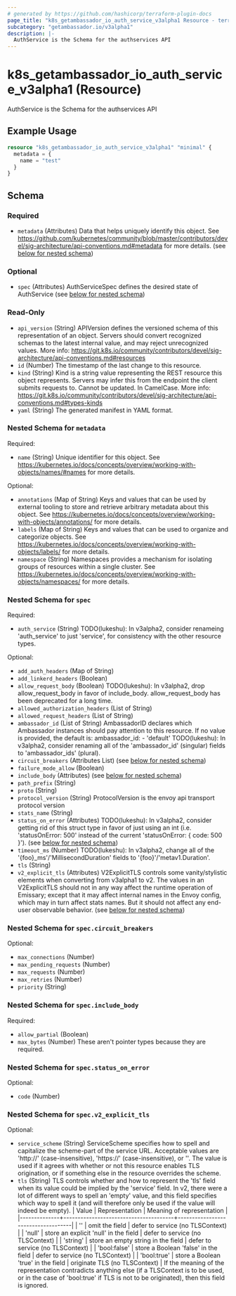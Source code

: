 ```yaml
---
# generated by https://github.com/hashicorp/terraform-plugin-docs
page_title: "k8s_getambassador_io_auth_service_v3alpha1 Resource - terraform-provider-k8s"
subcategory: "getambassador.io/v3alpha1"
description: |-
  AuthService is the Schema for the authservices API
---
```


# k8s_getambassador_io_auth_service_v3alpha1 (Resource)

AuthService is the Schema for the authservices API

## Example Usage

```terraform
resource "k8s_getambassador_io_auth_service_v3alpha1" "minimal" {
  metadata = {
    name = "test"
  }
}
```

<!-- schema generated by tfplugindocs -->
## Schema

### Required

- `metadata` (Attributes) Data that helps uniquely identify this object. See https://github.com/kubernetes/community/blob/master/contributors/devel/sig-architecture/api-conventions.md#metadata for more details. (see [below for nested schema](#nestedatt--metadata))

### Optional

- `spec` (Attributes) AuthServiceSpec defines the desired state of AuthService (see [below for nested schema](#nestedatt--spec))

### Read-Only

- `api_version` (String) APIVersion defines the versioned schema of this representation of an object. Servers should convert recognized schemas to the latest internal value, and may reject unrecognized values. More info: https://git.k8s.io/community/contributors/devel/sig-architecture/api-conventions.md#resources
- `id` (Number) The timestamp of the last change to this resource.
- `kind` (String) Kind is a string value representing the REST resource this object represents. Servers may infer this from the endpoint the client submits requests to. Cannot be updated. In CamelCase. More info: https://git.k8s.io/community/contributors/devel/sig-architecture/api-conventions.md#types-kinds
- `yaml` (String) The generated manifest in YAML format.

<a id="nestedatt--metadata"></a>
### Nested Schema for `metadata`

Required:

- `name` (String) Unique identifier for this object. See https://kubernetes.io/docs/concepts/overview/working-with-objects/names/#names for more details.

Optional:

- `annotations` (Map of String) Keys and values that can be used by external tooling to store and retrieve arbitrary metadata about this object. See https://kubernetes.io/docs/concepts/overview/working-with-objects/annotations/ for more details.
- `labels` (Map of String) Keys and values that can be used to organize and categorize objects. See https://kubernetes.io/docs/concepts/overview/working-with-objects/labels/ for more details.
- `namespace` (String) Namespaces provides a mechanism for isolating groups of resources within a single cluster. See https://kubernetes.io/docs/concepts/overview/working-with-objects/namespaces/ for more details.


<a id="nestedatt--spec"></a>
### Nested Schema for `spec`

Required:

- `auth_service` (String) TODO(lukeshu): In v3alpha2, consider renameing 'auth_service' to just 'service', for consistency with the other resource types.

Optional:

- `add_auth_headers` (Map of String)
- `add_linkerd_headers` (Boolean)
- `allow_request_body` (Boolean) TODO(lukeshu): In v3alpha2, drop allow_request_body in favor of include_body. allow_request_body has been deprecated for a long time.
- `allowed_authorization_headers` (List of String)
- `allowed_request_headers` (List of String)
- `ambassador_id` (List of String) AmbassadorID declares which Ambassador instances should pay attention to this resource. If no value is provided, the default is:  	ambassador_id: 	- 'default'  TODO(lukeshu): In v3alpha2, consider renaming all of the 'ambassador_id' (singular) fields to 'ambassador_ids' (plural).
- `circuit_breakers` (Attributes List) (see [below for nested schema](#nestedatt--spec--circuit_breakers))
- `failure_mode_allow` (Boolean)
- `include_body` (Attributes) (see [below for nested schema](#nestedatt--spec--include_body))
- `path_prefix` (String)
- `proto` (String)
- `protocol_version` (String) ProtocolVersion is the envoy api transport protocol version
- `stats_name` (String)
- `status_on_error` (Attributes) TODO(lukeshu): In v3alpha2, consider getting rid of this struct type in favor of just using an int (i.e. 'statusOnError: 500' instead of the current 'statusOnError: { code: 500 }'). (see [below for nested schema](#nestedatt--spec--status_on_error))
- `timeout_ms` (Number) TODO(lukeshu): In v3alpha2, change all of the '{foo}_ms'/'MillisecondDuration' fields to '{foo}'/'metav1.Duration'.
- `tls` (String)
- `v2_explicit_tls` (Attributes) V2ExplicitTLS controls some vanity/stylistic elements when converting from v3alpha1 to v2.  The values in an V2ExplicitTLS should not in any way affect the runtime operation of Emissary; except that it may affect internal names in the Envoy config, which may in turn affect stats names.  But it should not affect any end-user observable behavior. (see [below for nested schema](#nestedatt--spec--v2_explicit_tls))

<a id="nestedatt--spec--circuit_breakers"></a>
### Nested Schema for `spec.circuit_breakers`

Optional:

- `max_connections` (Number)
- `max_pending_requests` (Number)
- `max_requests` (Number)
- `max_retries` (Number)
- `priority` (String)


<a id="nestedatt--spec--include_body"></a>
### Nested Schema for `spec.include_body`

Required:

- `allow_partial` (Boolean)
- `max_bytes` (Number) These aren't pointer types because they are required.


<a id="nestedatt--spec--status_on_error"></a>
### Nested Schema for `spec.status_on_error`

Optional:

- `code` (Number)


<a id="nestedatt--spec--v2_explicit_tls"></a>
### Nested Schema for `spec.v2_explicit_tls`

Optional:

- `service_scheme` (String) ServiceScheme specifies how to spell and capitalize the scheme-part of the service URL.  Acceptable values are 'http://' (case-insensitive), 'https://' (case-insensitive), or ''.  The value is used if it agrees with whether or not this resource enables TLS origination, or if something else in the resource overrides the scheme.
- `tls` (String) TLS controls whether and how to represent the 'tls' field when its value could be implied by the 'service' field.  In v2, there were a lot of different ways to spell an 'empty' value, and this field specifies which way to spell it (and will therefore only be used if the value will indeed be empty).   | Value        | Representation                        | Meaning of representation          |  |--------------+---------------------------------------+------------------------------------|  | ''           | omit the field                        | defer to service (no TLSContext)   |  | 'null'       | store an explicit 'null' in the field | defer to service (no TLSContext)   |  | 'string'     | store an empty string in the field    | defer to service (no TLSContext)   |  | 'bool:false' | store a Boolean 'false' in the field  | defer to service (no TLSContext)   |  | 'bool:true'  | store a Boolean 'true' in the field   | originate TLS (no TLSContext)      |  If the meaning of the representation contradicts anything else (if a TLSContext is to be used, or in the case of 'bool:true' if TLS is not to be originated), then this field is ignored.


